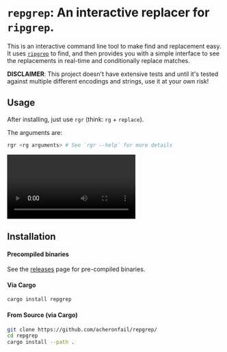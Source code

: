 # `repgrep`: An interactive replacer for `ripgrep`.

This is an interactive command line tool to make find and replacement easy.
It uses [`ripgrep`] to find, and then provides you with a simple interface to see
the replacements in real-time and conditionally replace matches.

**DISCLAIMER**: This project doesn't have extensive tests and until it's tested against multiple different encodings and strings, use it at your own risk!

## Usage

After installing, just use `rgr` (think: `rg` + `replace`).

The arguments are:

```bash
rgr <rg arguments> # See `rgr --help` for more details
```

![demo using rgr](./doc/demo.mp4)

## Installation

#### Precompiled binaries

See the [releases] page for pre-compiled binaries.

#### Via Cargo

```bash
cargo install repgrep
```

#### From Source (via Cargo)

```bash
git clone https://github.com/acheronfail/repgrep/
cd repgrep
cargo install --path .
```

[`ripgrep`]: https://github.com/BurntSushi/ripgrep
[releases]: https://github.com/acheronfail/repgrep/releases
